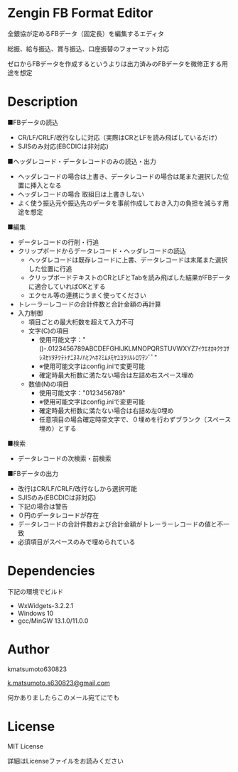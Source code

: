 # Zengin FB Format Editor
全銀協が定めるFBデータ（固定長）を編集するエディタ

総振、給与振込、賞与振込、口座振替のフォーマット対応

ゼロからFBデータを作成するというよりは出力済みのFBデータを微修正する用途を想定

# Description

■FBデータの読込
- CR/LF/CRLF/改行なしに対応（実際はCRとLFを読み飛ばしているだけ）
- SJISのみ対応(EBCDICは非対応)

■ヘッダレコード・データレコードのみの読込・出力
- ヘッダレコードの場合は上書き、データレコードの場合は尾また選択した位置に挿入となる
- ヘッダレコードの場合 取組日は上書きしない
- よく使う振込元や振込先のデータを事前作成しておき入力の負担を減らす用途を想定

■編集
- データレコードの行削・行追
- クリップボードからデータレコード・ヘッダレコードの読込
  - ヘッダレコードは既存レコードに上書、データレコードは末尾また選択した位置に行追
  - クリップボードテキストのCRとLFとTabを読み飛ばした結果がFBデータに適合していればOKとする
  - エクセル等の連携にうまく使ってください
- トレーラーレコードの合計件数と合計金額の再計算
- 入力制御
  - 項目ごとの最大桁数を超えて入力不可
  - 文字(C)の項目
    - 使用可能文字：" ()-.0123456789ABCDEFGHIJKLMNOPQRSTUVWXYZｱｲｳｴｵｶｷｸｹｺｻｼｽｾｿﾀﾁﾂﾃﾄﾅﾆﾇﾈﾉﾊﾋﾌﾍﾎﾏﾐﾑﾒﾓﾔﾕﾖﾗﾘﾙﾚﾛﾜｦﾝﾞﾟ"
    - ※使用可能文字はconfig.iniで変更可能
    - 確定時最大桁数に満たない場合は左詰め右スペース埋め
  - 数値(N)の項目
    - 使用可能文字："0123456789"
    - ※使用可能文字はconfig.iniで変更可能
    - 確定時最大桁数に満たない場合は右詰め左0埋め
    - 任意項目の場合確定時空文字で、０埋めを行わずブランク（スペース埋め）とする
 
■検索
- データレコードの次検索・前検索

■FBデータの出力
- 改行はCR/LF/CRLF/改行なしから選択可能
- SJISのみ(EBCDICは非対応)
- 下記の場合は警告
 - ０円のデータレコードが存在
 - データレコードの合計件数および合計金額がトレーラーレコードの値と不一致
 - 必須項目がスペースのみで埋められている

# Dependencies
下記の環境でビルド
- WxWidgets-3.2.2.1
- Windows 10
- gcc/MinGW 13.1.0/11.0.0

# Author
kmatsumoto630823

k.matsumoto.s630823@gmail.com

何かありましたらこのメール宛てにでも

# License
MIT License

詳細はLicenseファイルをお読みください
